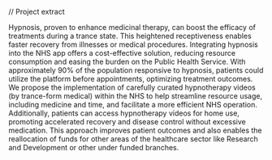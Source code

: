 // Project extract 

Hypnosis, proven to enhance medicinal therapy, can boost the efficacy of treatments during a trance state. This heightened receptiveness enables faster recovery from illnesses or medical procedures. Integrating hypnosis into the NHS app offers a cost-effective solution, reducing resource consumption and easing the burden on the Public Health Service. With approximately 90% of the population responsive to hypnosis, patients could utilize the platform before appointments, optimizing treatment outcomes. We propose the implementation of carefully curated hypnotherapy videos (by trance-form medical) within the NHS to help streamline resource usage, including medicine and time, and facilitate a more efficient NHS operation. Additionally, patients can access hypnotherapy videos for home use, promoting accelerated recovery and disease control without excessive medication. This approach improves patient outcomes and also enables the reallocation of funds for other areas of the healthcare sector like Research and Development or other under funded branches. 
